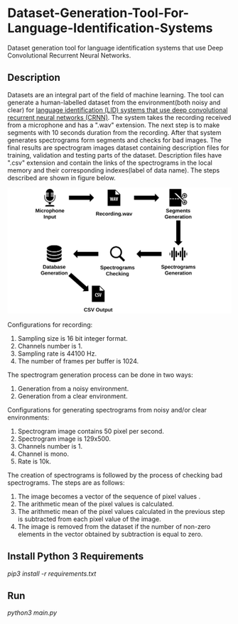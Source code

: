 # Dataset-Generation-Tool-For-Language-Identification-Systems
Dataset generation tool for language identification systems that use Deep Convolutional Recurrent Neural Networks.

## Description 
Datasets are an integral part of the field of machine learning. The tool can generate a human-labelled dataset from the environment(both noisy and clear)  for [language identification (LID) systems that use deep convolutional recurrent neural networks (CRNN)](https://arxiv.org/pdf/1708.04811.pdf).
The system takes the recording received from a microphone and has a ".wav" extension. The next step is to make segments with 10 seconds duration from the recording. After that system generates spectrograms form segments and checks for bad images. The final results are spectrogram images dataset containing description files for training, validation and testing parts of the dataset.  Description files have ".csv" extension and contain the links of the spectrograms in the local memory and their corresponding indexes(label of data name). The steps described are shown in figure below.


![alt text](https://github.com/Varuzhan97/Dataset-Generation-Tool-For-Language-Identification-Systems/blob/master/Image/structure.png)


Configurations for recording:
1. Sampling size is 16 bit integer format.
2. Channels number is 1.
3. Sampling rate is 44100 Hz.
4. The number of frames per buffer is 1024.

The spectrogram generation process can be done in two ways: 
1. Generation from a noisy environment.
2. Generation from a clear environment.

Configurations for generating spectrograms from noisy and/or clear environments:
1. Spectrogram image contains 50 pixel per second.
2. Spectrogram image is 129x500.
3. Channels number is 1.
4. Channel is mono. 
5. Rate is 10k.

The creation of spectrograms is followed by the process of checking bad spectrograms. The steps are as follows: 
1. The image becomes a vector of the sequence of pixel values .
2. The arithmetic mean of the pixel values is calculated.
3. The arithmetic mean of the pixel values calculated in the previous step is subtracted from each pixel value of the image.
4. The image is removed from the dataset if the number of non-zero elements in the vector obtained by subtraction is equal to zero.

## Install Python 3 Requirements
*pip3 install -r requirements.txt*

## Run
*python3 main.py*





